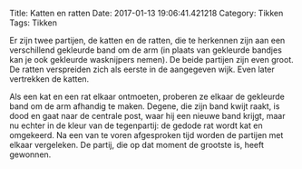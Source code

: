 Title: Katten en ratten
Date: 2017-01-13 19:06:41.421218
Category: Tikken
Tags: Tikken

Er zijn twee partijen, de katten en de ratten, die te herkennen zijn aan een verschillend gekleurde band om de arm (in plaats van gekleurde bandjes kan je ook gekleurde wasknijpers nemen). De beide partijen zijn even groot. De ratten verspreiden zich als eerste in de aangegeven wijk. Even later vertrekken de katten.

Als een kat en een rat elkaar ontmoeten, proberen ze elkaar de gekleurde band om de arm afhandig te maken. Degene, die zijn band kwijt raakt, is dood en gaat naar de centrale post, waar hij een nieuwe band krijgt, maar nu echter in de kleur van de tegenpartij: de gedode rat wordt kat en omgekeerd. Na een van te voren afgesproken tijd worden de partijen met elkaar vergeleken. De partij, die op dat moment de grootste is, heeft gewonnen.